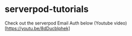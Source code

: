 # serverpod-tutorials

Check out the serverpod Email Auth below (Youtube video)[https://youtu.be/8dDucblphek]
